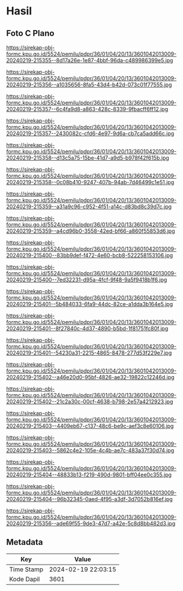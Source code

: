 # Hasil

## Foto C Plano

https://sirekap-obj-formc.kpu.go.id/5524/pemilu/pdpr/36/01/04/20/13/3601042013009-20240219-215355--8d17a26e-1e87-4bbf-96da-c489986399e5.jpg

https://sirekap-obj-formc.kpu.go.id/5524/pemilu/pdpr/36/01/04/20/13/3601042013009-20240219-215356--a1035656-8fa5-43d4-b42d-073c01f77555.jpg

https://sirekap-obj-formc.kpu.go.id/5524/pemilu/pdpr/36/01/04/20/13/3601042013009-20240219-215357--6c4fa9d8-a863-428c-8339-9fbacff6ff12.jpg

https://sirekap-obj-formc.kpu.go.id/5524/pemilu/pdpr/36/01/04/20/13/3601042013009-20240219-215357--2430082c-cfd6-4e97-9d6a-cb7ca5add66c.jpg

https://sirekap-obj-formc.kpu.go.id/5524/pemilu/pdpr/36/01/04/20/13/3601042013009-20240219-215358--d13c5a75-15be-41d7-a9d5-b978f42f615b.jpg

https://sirekap-obj-formc.kpu.go.id/5524/pemilu/pdpr/36/01/04/20/13/3601042013009-20240219-215358--0c08b410-9247-407b-94ab-7d46499c1e51.jpg

https://sirekap-obj-formc.kpu.go.id/5524/pemilu/pdpr/36/01/04/20/13/3601042013009-20240219-215359--a31a9c96-c952-4f51-a14c-d83bd8c39d7c.jpg

https://sirekap-obj-formc.kpu.go.id/5524/pemilu/pdpr/36/01/04/20/13/3601042013009-20240219-215359--a4cd96b0-3558-42ed-bf66-a860f55853d6.jpg

https://sirekap-obj-formc.kpu.go.id/5524/pemilu/pdpr/36/01/04/20/13/3601042013009-20240219-215400--83bb9def-f472-4e60-bcb8-522258153106.jpg

https://sirekap-obj-formc.kpu.go.id/5524/pemilu/pdpr/36/01/04/20/13/3601042013009-20240219-215400--7ed32231-d95a-4fcf-9f48-9a5f9418b1f6.jpg

https://sirekap-obj-formc.kpu.go.id/5524/pemilu/pdpr/36/01/04/20/13/3601042013009-20240219-215401--5b484033-6fa9-44dc-82ce-a1dda3b164e5.jpg

https://sirekap-obj-formc.kpu.go.id/5524/pemilu/pdpr/36/01/04/20/13/3601042013009-20240219-215401--8f27840c-4d37-4890-b5bd-1f81751fc80f.jpg

https://sirekap-obj-formc.kpu.go.id/5524/pemilu/pdpr/36/01/04/20/13/3601042013009-20240219-215401--54230a31-2215-4865-8478-277d53f229e7.jpg

https://sirekap-obj-formc.kpu.go.id/5524/pemilu/pdpr/36/01/04/20/13/3601042013009-20240219-215402--a46e20d0-95bf-4826-ae32-19822c12246d.jpg

https://sirekap-obj-formc.kpu.go.id/5524/pemilu/pdpr/36/01/04/20/13/3601042013009-20240219-215402--21c2a30c-00cf-4638-b798-2e57a4212923.jpg

https://sirekap-obj-formc.kpu.go.id/5524/pemilu/pdpr/36/01/04/20/13/3601042013009-20240219-215403--4409eb67-c137-48c6-be9c-aef3c8e60106.jpg

https://sirekap-obj-formc.kpu.go.id/5524/pemilu/pdpr/36/01/04/20/13/3601042013009-20240219-215403--5862c4e2-105e-4c4b-ae7c-483a37f30d74.jpg

https://sirekap-obj-formc.kpu.go.id/5524/pemilu/pdpr/36/01/04/20/13/3601042013009-20240219-215404--48833b13-f219-490d-9801-bff04ee0c355.jpg

https://sirekap-obj-formc.kpu.go.id/5524/pemilu/pdpr/36/01/04/20/13/3601042013009-20240219-215404--96b32345-0aed-4f95-a3df-3d7052b816ef.jpg

https://sirekap-obj-formc.kpu.go.id/5524/pemilu/pdpr/36/01/04/20/13/3601042013009-20240219-215356--ade69f55-9de3-47d7-a42e-5c8d8bb482d3.jpg


## Metadata

| Key        | Value               |
| ---------- | ------------------- |
| Time Stamp | 2024-02-19 22:03:15 |
| Kode Dapil | 3601                |



